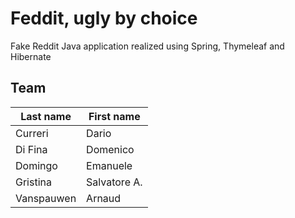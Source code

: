 # Feddit, ugly by choice

Fake Reddit Java application realized using Spring, Thymeleaf and Hibernate

## Team

| Last name  | First name   |
| ---------- | ------------ |
| Curreri    | Dario        |
| Di Fina    | Domenico     |
| Domingo    | Emanuele     |
| Gristina   | Salvatore A. |
| Vanspauwen | Arnaud       |

